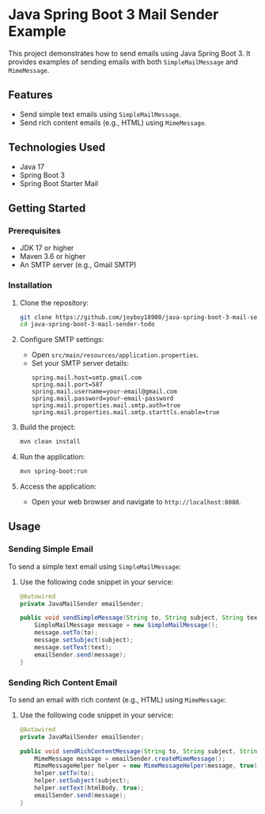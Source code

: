 # Java Spring Boot 3 Mail Sender Example

This project demonstrates how to send emails using Java Spring Boot 3. It provides examples of sending emails with both `SimpleMailMessage` and `MimeMessage`.

## Features

- Send simple text emails using `SimpleMailMessage`.
- Send rich content emails (e.g., HTML) using `MimeMessage`.

## Technologies Used

- Java 17
- Spring Boot 3
- Spring Boot Starter Mail

## Getting Started

### Prerequisites

- JDK 17 or higher
- Maven 3.6 or higher
- An SMTP server (e.g., Gmail SMTP)

### Installation

1. Clone the repository:
    ```bash
    git clone https://github.com/joyboy18900/java-spring-boot-3-mail-sender-todo.git
    cd java-spring-boot-3-mail-sender-todo
    ```

2. Configure SMTP settings:
    - Open `src/main/resources/application.properties`.
    - Set your SMTP server details:
      ```properties
      spring.mail.host=smtp.gmail.com
      spring.mail.port=587
      spring.mail.username=your-email@gmail.com
      spring.mail.password=your-email-password
      spring.mail.properties.mail.smtp.auth=true
      spring.mail.properties.mail.smtp.starttls.enable=true
      ```

3. Build the project:
    ```bash
    mvn clean install
    ```

4. Run the application:
    ```bash
    mvn spring-boot:run
    ```

5. Access the application:
    - Open your web browser and navigate to `http://localhost:8080`.

## Usage

### Sending Simple Email

To send a simple text email using `SimpleMailMessage`:

1. Use the following code snippet in your service:
    ```java
    @Autowired
    private JavaMailSender emailSender;

    public void sendSimpleMessage(String to, String subject, String text) {
        SimpleMailMessage message = new SimpleMailMessage();
        message.setTo(to);
        message.setSubject(subject);
        message.setText(text);
        emailSender.send(message);
    }
    ```

### Sending Rich Content Email

To send an email with rich content (e.g., HTML) using `MimeMessage`:

1. Use the following code snippet in your service:
    ```java
    @Autowired
    private JavaMailSender emailSender;

    public void sendRichContentMessage(String to, String subject, String htmlBody) throws MessagingException {
        MimeMessage message = emailSender.createMimeMessage();
        MimeMessageHelper helper = new MimeMessageHelper(message, true);
        helper.setTo(to);
        helper.setSubject(subject);
        helper.setText(htmlBody, true);
        emailSender.send(message);
    }
    ```
